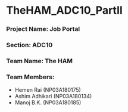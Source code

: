 # TheHAM_ADC10_PartII
### Project Name: Job Portal
### Section: ADC10
### Team Name: The HAM
### Team Members:
- Hemen Rai (NP03A180175)
- Ashim Adhikari (NP03A180134)
- Manoj B.K. (NP03A180185)